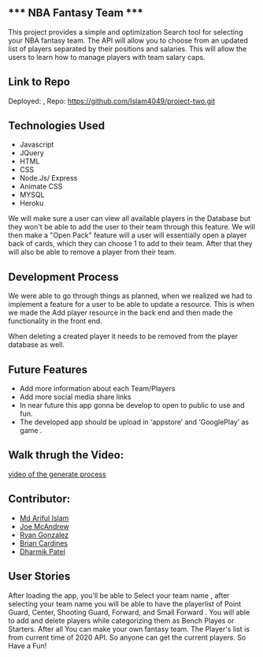 ##                       *** NBA Fantasy Team ***
This project provides a simple  and optimization Search tool for selecting your NBA fantasy team. The API will allow you to choose from an updated list of players separated by their positions and salaries. This will allow the users to learn how to manage players with team salary caps. 

## Link to Repo
Deployed:  , Repo: https://github.com/Islam4049/project-two.git

## Technologies Used
* Javascript
* JQuery
* HTML
* CSS
* Node.Js/ Express
* Animate CSS
* MYSQL
* Heroku


We will make sure a user can view all available players in the Database but they won't be able to add the user to their team through this feature. We will then make a "Open Pack" feature will a user will essentially open a player back of cards, which they can choose 1 to add to their team. After that they will also be able to remove a player from their team.

## Development Process
We were able to go through things as planned, when we realized we had to implement a feature for a user to be able to update a resource. This is when we made the Add player resource in the back end and then made the functionality in the front end.

When deleting a created player it needs to be removed from the player database as well.
## Future Features
* Add more information about each Team/Players
* Add more social media share links
* In near future this app gonna be develop to open to public to use and fun.
* The developed app should be upload in ‘appstore’ and ‘GooglePlay’ as game .

## Walk thrugh the Video:
[video of the generate process]()


## Contributor: 
* [Md Ariful Islam](https://github.com/Islam4049)
* [Joe McAndrew](https://github.com/joemc9011)
* [Ryan Gonzalez](https://github.com/ryan-gon)
* [Brian Cardines](https://github.com/brc9087)
* [Dharmik Patel](https://github.com/dharmik777)





## User Stories
After loading the app, you'll be able to Select your team name , after selecting your team name you will be able to have the playerlist of 
Point Guard, Center, Shooting Guard, Forward, and Small Forward . You will able to add and delete players while categorizing them as Bench Playes or Starters. After all You can make your own fantasy team. The Player's list is from current time of 2020 API. So anyone can get the current players. So Have a Fun!

